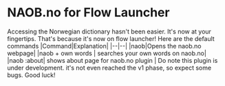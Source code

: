 # NAOB.no for Flow Launcher

Accessing the Norwegian dictionary hasn't been easier. It's now at your fingertips. That's because it's now on flow launcher!
Here are the default commands
|Command|Explanation|
|--|--|
|naob|Opens the naob.no webpage|
|naob + own words | searches your own words on naob.no| 
|naob :about| shows about page for naob.no plugin |
Do note this plugin is under development. it's not even reached the v1 phase, so expect some bugs.
Good luck!


